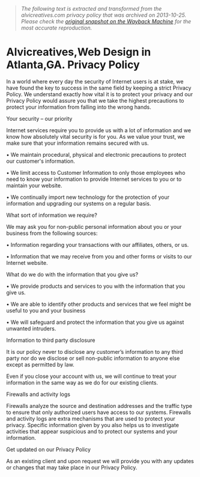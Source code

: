 > *The following text is extracted and transformed from the alvicreatives.com privacy policy that was archived on 2013-10-25. Please check the [original snapshot on the Wayback Machine](https://web.archive.org/web/20131025075007id_/http%3A//www.alvicreatives.com/t/privacyinfo) for the most accurate reproduction.*

# Alvicreatives,Web Design in Atlanta,GA. Privacy Policy

In a world where every day the security of Internet users is at stake, we have found the key to success in the same field by keeping a strict Privacy Policy. We understand exactly how vital it is to protect your privacy and our Privacy Policy would assure you that we take the highest precautions to protect your information from falling into the wrong hands.

Your security – our priority

Internet services require you to provide us with a lot of information and we know how absolutely vital security is for you. As we value your trust, we make sure that your information remains secured with us.

• We maintain procedural, physical and electronic precautions to protect our customer's information.

• We limit access to Customer Information to only those employees who need to know your information to provide Internet services to you or to maintain your website.

• We continually import new technology for the protection of your information and upgrading our systems on a regular basis.

What sort of information we require?

We may ask you for non-public personal information about you or your business from the following sources:

• Information regarding your transactions with our affiliates, others, or us.

• Information that we may receive from you and other forms or visits to our Internet website.

What do we do with the information that you give us?

• We provide products and services to you with the information that you give us.

• We are able to identify other products and services that we feel might be useful to you and your business

• We will safeguard and protect the information that you give us against unwanted intruders.

Information to third party disclosure

It is our policy never to disclose any customer’s information to any third party nor do we disclose or sell non-public information to anyone else except as permitted by law.

Even if you close your account with us, we will continue to treat your information in the same way as we do for our existing clients.

Firewalls and activity logs

Firewalls analyze the source and destination addresses and the traffic type to ensure that only authorized users have access to our systems. Firewalls and activity logs are extra mechanisms that are used to protect your privacy. Specific information given by you also helps us to investigate activities that appear suspicious and to protect our systems and your information.

Get updated on our Privacy Policy

As an existing client and upon request we will provide you with any updates or changes that may take place in our Privacy Policy.
